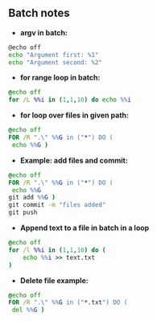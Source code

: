 ## Batch notes
- **argv in batch:**
```sh
@echo off
echo "Argument first: %1"
echo "Argument second: %2"
```
- **for range loop in batch:**
```bat
@echo off
for /L %%i in (1,1,10) do echo %%i
```
- **for loop over files in given path:**
```bat
@echo off
FOR /R ".\" %%G in ("*") DO (
 echo %%G )
```
- **Example: add files and commit:**
```bat
@echo off
FOR /R ".\" %%G in ("*") DO (
 echo %%G
git add %%G )
git commit -m "files added"
git push
```
- **Append text to a file in batch in a loop**
```bat
@echo off
for /l %%i in (1,1,10) do (
    echo %%i >> text.txt   
)
```
- **Delete file example:**
```bat
@echo off
FOR /R ".\" %%G in ("*.txt") DO (
 del %%G )
 ```
 